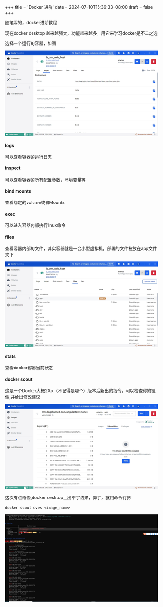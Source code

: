+++
title = 'Docker 进阶'
date = 2024-07-10T15:36:33+08:00
draft = false
+++

随笔写的，docker进阶教程

现在docker desktop 越来越强大，功能越来越多，用它来学习docker是不二之选

选择一个运行的容器，如图

![dockerdesktop](../../assets/img/dockerimprove/dockerdesktop.png)

#### logs

可以查看容器的运行日志

#### inspect

可以查看容器的所有配置参数，环境变量等

#### bind mounts

查看绑定的volume或者Mounts

#### exec

可以进入容器内部执行linux命令

#### files

查看容器内部的文件，其实容器就是一台小型虚拟机，部署的文件被放在app文件夹下

![files](../../assets/img/dockerimprove/files.png)

#### stats

查看docker容器当前状态

#### docker scout

这是一个Docker大概20.x（不记得是哪个）版本后新出的指令，可以检查你的镜像,并给出修改建议

![files](../../assets/img/dockerimprove/dockerscout.png)

这次有点奇怪,docker desktop上出不了结果，算了，就用命令行把

`docker scout cves <image_name>`

![files](../../assets/img/dockerimprove/scoutconsole.png)

